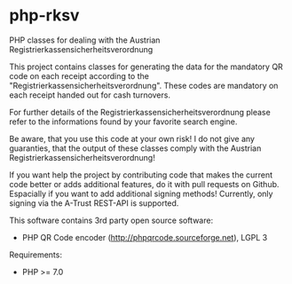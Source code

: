 # php-rksv
PHP classes for dealing with the Austrian Registrierkassensicherheitsverordnung

This project contains classes for generating the data for the mandatory QR code on each receipt according to the "Registrierkassensicherheitsverordnung". These codes are mandatory on each receipt handed out for cash turnovers.

For further details of the Registrierkassensicherheitsverordnung please refer to the informations found by your favorite search engine.

Be aware, that you use this code at your own risk! I do not give any guaranties, that the output of these classes comply with the Austrian Registrierkassensicherheitsverordnung!

If you want help the project by contributing code that makes the current code better or adds additional features, do it with pull requests on Github. Espacially if you want to add additional signing methods! Currently, only signing via the A-Trust REST-API is supported.

This software contains 3rd party open source software:

* PHP QR Code encoder (http://phpqrcode.sourceforge.net), LGPL 3

Requirements:
* PHP >= 7.0
